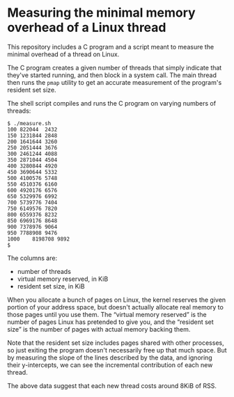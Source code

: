 # Measuring the minimal memory overhead of a Linux thread

This repository includes a C program and a script meant to measure the minimal
overhead of a thread on Linux.

The C program creates a given number of threads that simply indicate that
they've started running, and then block in a system call. The main thread then
runs the `pmap` utility to get an accurate measurement of the program's resident
set size.

The shell script compiles and runs the C program on varying numbers of threads:


```
$ ./measure.sh 
100	822044	2432
150	1231844	2848
200	1641644	3260
250	2051444	3676
300	2461244	4088
350	2871044	4504
400	3280844	4920
450	3690644	5332
500	4100576	5748
550	4510376	6160
600	4920176	6576
650	5329976	6992
700	5739776	7404
750	6149576	7820
800	6559376	8232
850	6969176	8648
900	7378976	9064
950	7788908	9476
1000	8198708	9892
$ 
```

The columns are:
- number of threads
- virtual memory reserved, in KiB
- resident set size, in KiB

When you allocate a bunch of pages on Linux, the kernel reserves the given
portion of your address space, but doesn't actually allocate real memory to
those pages until you use them. The “virtual memory reserved” is the number of
pages Linux has pretended to give you, and the “resident set size” is the number
of pages with actual memory backing them.

Note that the resident set size includes pages shared with other processes, so
just exiting the program doesn't necessarily free up that much space. But by
measuring the slope of the lines described by the data, and ignoring their
y-intercepts, we can see the incremental contribution of each new thread.

The above data suggest that each new thread costs around 8KiB of RSS.
